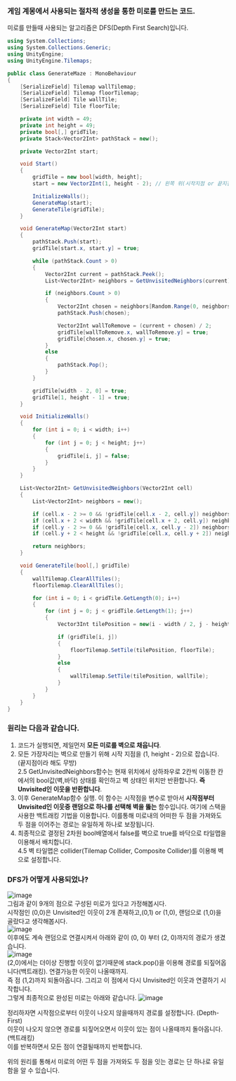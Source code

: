 ### 게임 계몽에서 사용되는 절차적 생성을 통한 미로를 만드는 코드.<br>
미로를 만들때 사용되는 알고리즘은 DFS(Depth First Search)입니다.

```cs
using System.Collections;
using System.Collections.Generic;
using UnityEngine;
using UnityEngine.Tilemaps;

public class GenerateMaze : MonoBehaviour
{
    [SerializeField] Tilemap wallTilemap;
    [SerializeField] Tilemap floorTilemap;
    [SerializeField] Tile wallTile;
    [SerializeField] Tile floorTile;

    private int width = 49;
    private int height = 49;
    private bool[,] gridTile;
    private Stack<Vector2Int> pathStack = new();

    private Vector2Int start; 

    void Start()
    {
        gridTile = new bool[width, height];
        start = new Vector2Int(1, height - 2); // 왼쪽 위(시작지점 or 끝지점)

        InitializeWalls();
        GenerateMap(start);
        GenerateTile(gridTile);
    }

    void GenerateMap(Vector2Int start)
    {
        pathStack.Push(start);
        gridTile[start.x, start.y] = true;

        while (pathStack.Count > 0)
        {
            Vector2Int current = pathStack.Peek();
            List<Vector2Int> neighbors = GetUnvisitedNeighbors(current);

            if (neighbors.Count > 0)
            {
                Vector2Int chosen = neighbors[Random.Range(0, neighbors.Count)];
                pathStack.Push(chosen);

                Vector2Int wallToRemove = (current + chosen) / 2;
                gridTile[wallToRemove.x, wallToRemove.y] = true;
                gridTile[chosen.x, chosen.y] = true;
            }
            else
            {
                pathStack.Pop();
            }
        }

        gridTile[width - 2, 0] = true;
        gridTile[1, height - 1] = true;
    }

    void InitializeWalls()
    {
        for (int i = 0; i < width; i++)
        {
            for (int j = 0; j < height; j++)
            {
                gridTile[i, j] = false;
            }
        }
    }

    List<Vector2Int> GetUnvisitedNeighbors(Vector2Int cell)
    {
        List<Vector2Int> neighbors = new();

        if (cell.x - 2 >= 0 && !gridTile[cell.x - 2, cell.y]) neighbors.Add(new Vector2Int(cell.x - 2, cell.y));
        if (cell.x + 2 < width && !gridTile[cell.x + 2, cell.y]) neighbors.Add(new Vector2Int(cell.x + 2, cell.y));
        if (cell.y - 2 >= 0 && !gridTile[cell.x, cell.y - 2]) neighbors.Add(new Vector2Int(cell.x, cell.y - 2));
        if (cell.y + 2 < height && !gridTile[cell.x, cell.y + 2]) neighbors.Add(new Vector2Int(cell.x, cell.y + 2));

        return neighbors;
    }

    void GenerateTile(bool[,] gridTile)
    {
        wallTilemap.ClearAllTiles();
        floorTilemap.ClearAllTiles();

        for (int i = 0; i < gridTile.GetLength(0); i++)
        {
            for (int j = 0; j < gridTile.GetLength(1); j++)
            {
                Vector3Int tilePosition = new(i - width / 2, j - height / 2, 0);

                if (gridTile[i, j])
                {
                    floorTilemap.SetTile(tilePosition, floorTile);
                }
                else
                {
                    wallTilemap.SetTile(tilePosition, wallTile);
                }
            }
        }
    }
}
```


### 원리는 다음과 같습니다.<br>
1. 코드가 실행되면, 제일먼저 **모든 미로를 벽으로 채웁니다**.<br>
2. 모든 가장자리는 벽으로 만들기 위해 시작 지점을 (1, height - 2)으로 잡습니다. (끝지점이라 해도 무방)<br>
2.5 GetUnvisitedNeighbors함수는 현재 위치에서 상하좌우로 2칸씩 이동한 칸에서의 bool값(벽,바닥) 상태를 확인하고 벽 상태인 위치만 반환합니다. **즉 Unvisited인 이웃을 반환합니다**.<br>
3. 이후 GenerateMap함수 실행. 이 함수는 시작점을 변수로 받아서 **시작점부터 Unvisited인 이웃중 랜덤으로 하나를 선택해 벽을 뚫는** 함수입니다. 여기에 스택을 사용한 백트래킹 기법을 이용합니다. 이를통해 미로내의 어떠한 두 점을 가져와도 두 점을 이어주는 경로는 유일하게 하나로 보장됩니다.<br>
4. 최종적으로 결정된 2차원 bool배열에서 false를 벽으로 true를 바닥으로 타일맵을 이용해서 배치합니다.<br>
4.5 벽 타일맵은 collider(Tilemap Collider, Composite Collider)를 이용해 벽으로 설정합니다.<br>

### DFS가 어떻게 사용되었나?<br>
![image](https://github.com/user-attachments/assets/97fa78bf-6e0c-419c-af8e-960e24eaae7f)<br>
그림과 같이 9개의 점으로 구성된 미로가 있다고 가정해봅시다.<br>
시작점인 (0,0)은 Unvisited인 이웃이 2개 존재하고,(0,1) or (1,0), 랜덤으로 (1,0)을 골랐다고 생각해봅시다.<br>
![image](https://github.com/user-attachments/assets/6918631e-5d92-4dad-96f2-70a205b16322)<br>
이후에도 계속 랜덤으로 연결시켜서 아래와 같이 (0, 0) 부터 (2, 0)까지의 경로가 생겼습니다.<br>
![image](https://github.com/user-attachments/assets/cfce1567-2739-46bd-8bc8-6127cf01e4d4)<br>
(2,0)에서는 더이상 진행할 이웃이 없기때문에 stack.pop()을 이용해 경로를 되짚어옵니다(백트래킹). 연결가능한 이웃이 나올때까지.<br>
즉 점 (1,2)까지 되돌아옵니다. 그리고 이 점에서 다시 Unvisited인 이웃과 연결하기 시작합니다.<br>
그렇게 최종적으로 완성된 미로는 아래와 같습니다.
![image](https://github.com/user-attachments/assets/a0ec4755-f466-46d3-9d7e-3c298a0cf238)<br>

정리하자면 시작점으로부터 이웃이 나오지 않을때까지 경로를 설정합니다. (Depth-First)<br>
이웃이 나오지 않으면 경로를 되짚어오면서 이웃이 있는 점이 나올때까지 돌아옵니다. (백트래킹)<br>
이를 반복하면서 모든 점이 연결될때까지 반복합니다.<br>

위의 원리를 통해서 미로의 어떤 두 점을 가져와도 두 점을 잇는 경로는 단 하나로 유일함을 알 수 있습니다.<br>






